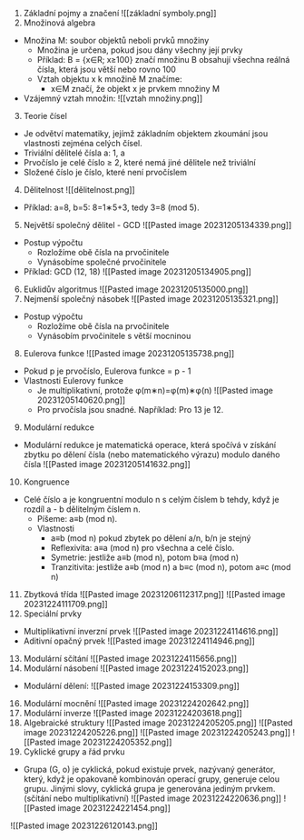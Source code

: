 1. Základní pojmy a značení
![[základní symboly.png]]
2. Množinová algebra
- Množina M: soubor objektů neboli prvků množiny
	- Množina je určena, pokud jsou dány všechny její prvky
	- Příklad: B = {x∈R; x≥100} značí množinu B obsahují všechna reálná čísla, která jsou větší nebo rovno 100
	- Vztah objektu x k množině M značíme:
		- x∈M značí, že objekt x je prvkem množiny M
- Vzájemný vztah množin:
![[vztah množiny.png]]
3. Teorie čísel
- Je odvětví matematiky, jejímž základním objektem zkoumání jsou vlastnosti zejména celých čísel.
- Triviální dělitelé čísla a: 1, a
- Prvočíslo je celé číslo ≥ 2, které nemá jiné dělitele než triviální
- Složené číslo je číslo, které není prvočíslem
4. Dělitelnost
![[dělitelnost.png]]
-  Příklad: a=8, b=5: 8=1∗5+3, tedy 3=8 (mod 5).
5. Největší společný dělitel - GCD
![[Pasted image 20231205134339.png]]
- Postup výpočtu
	- Rozložíme obě čísla na prvočinitele
	- Vynásobíme společné prvočinitele
- Příklad: GCD (12, 18)
![[Pasted image 20231205134905.png]]
6. Euklidův algoritmus
![[Pasted image 20231205135000.png]]
7. Nejmenší společný násobek
![[Pasted image 20231205135321.png]]
- Postup výpočtu
	- Rozložíme obě čísla na prvočinitele
	- Vynásobím prvočinitele s větší mocninou
8. Eulerova funkce
![[Pasted image 20231205135738.png]]
- Pokud p je prvočíslo, Eulerova funkce = p - 1
- Vlastnosti Eulerovy funkce
	- Je multiplikativní, protože φ(m∗n)=φ(m)∗φ(n)
![[Pasted image 20231205140620.png]]
	-  Pro prvočísla jsou snadné. Například: Pro 13 je 12.
9. Modulární redukce
- Modulární redukce je matematická operace, která spočívá v získání zbytku po dělení čísla (nebo matematického výrazu) modulo daného čísla
![[Pasted image 20231205141632.png]]
10. Kongruence
- Celé číslo a je kongruentní modulo n s celým číslem b tehdy, když je rozdíl a - b dělitelným číslem n.
	- Píšeme: a≡b (mod n).
	- Vlastnosti
		- a≡b (mod n) pokud zbytek po dělení a/n, b/n je stejný
		- Reflexivita: a≡a (mod n) pro všechna a celé číslo.
		- Symetrie: jestliže a≡b (mod n), potom b≡a (mod n)
		- Tranzitivita: jestliže a≡b (mod n) a b≡c (mod n), potom a≡c (mod n)
11. Zbytková třída
![[Pasted image 20231206112317.png]]
![[Pasted image 20231224111709.png]]
12. Speciální prvky
- Multiplikativní inverzní prvek
![[Pasted image 20231224114616.png]]
- Aditivní opačný prvek
![[Pasted image 20231224114946.png]]
13. Modulární sčítání
![[Pasted image 20231224115656.png]]
15. Modulární násobení
![[Pasted image 20231224152023.png]]
- Modulární dělení:
![[Pasted image 20231224153309.png]]
16. Modulární mocnění
![[Pasted image 20231224202642.png]]
17. Modulární inverze
![[Pasted image 20231224203618.png]]
19. Algebraické struktury
![[Pasted image 20231224205205.png]]
![[Pasted image 20231224205226.png]]
![[Pasted image 20231224205243.png]]
![[Pasted image 20231224205352.png]]
20. Cyklické grupy a řád prvku
- Grupa (G, o) je cyklická, pokud existuje prvek, nazývaný generátor, který, když je opakovaně kombinován operací grupy, generuje celou grupu. Jinými slovy, cyklická grupa je generována jediným prvkem. (sčítání nebo multiplikativní)
![[Pasted image 20231224220636.png]]
![[Pasted image 20231224221454.png]]

![[Pasted image 20231226120143.png]]
